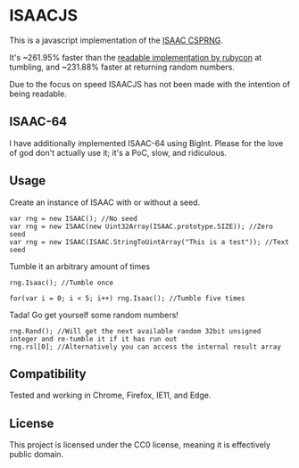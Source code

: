 # ISAACJS

This is a javascript implementation of the [ISAAC CSPRNG](https://burtleburtle.net/bob/rand/isaacafa.html).

It's ~261.95% faster than the [readable implementation by rubycon](https://github.com/rubycon/isaac.js) at tumbling, and ~231.88% faster at returning random numbers.

Due to the focus on speed ISAACJS has not been made with the intention of being readable.

## ISAAC-64

I have additionally implemented ISAAC-64 using BigInt. Please for the love of god don't actually use it; it's a PoC, slow, and ridiculous.

## Usage

Create an instance of ISAAC with or without a seed.
```JS
var rng = new ISAAC(); //No seed
var rng = new ISAAC(new Uint32Array(ISAAC.prototype.SIZE)); //Zero seed
var rng = new ISAAC(ISAAC.StringToUintArray("This is a test")); //Text seed
```

Tumble it an arbitrary amount of times
```JS
rng.Isaac(); //Tumble once

for(var i = 0; i < 5; i++) rng.Isaac(); //Tumble five times
```

Tada! Go get yourself some random numbers!
```JS
rng.Rand(); //Will get the next available random 32bit unsigned integer and re-tumble it if it has run out
rng.rsl[0]; //Alternatively you can access the internal result array
```

## Compatibility

Tested and working in Chrome, Firefox, IE11, and Edge.

## License

This project is licensed under the CC0 license, meaning it is effectively public domain.
